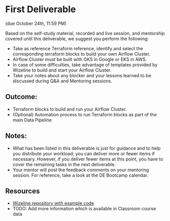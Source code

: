 # First Deliverable 
(due October 24th, 11:59 PM)

Based on the self-study material, recorded and live session, and mentorship covered until this deliverable, we suggest you perform the following:
*  Take as reference Terraform reference, identify and select the corresponding terraform blocks to build your own Airflow Cluster.
*  Airflow Cluster must be built with GKS in Google or EKS in AWS.
*  In case of some difficulties, take advantage of templates provided by Wizeline to build and start your Airflow Cluster.
* Take your notes about any blocker and your lessons learned to be discussed during Q&A and Mentoring sessions.

## Outcome:
* Terraform blocks to build and run your Airflow Cluster.
* (Optional) Automation process to run Terraform blocks as part of the main Data Pipeline

## Notes: 
* What has been listed in this deliverable is just for guidance and to help you distribute your workload; you can deliver more or fewer items if necessary. However, if you deliver fewer items at this point, you have to cover the remaining tasks in the next deliverable.
* Your mentor will post the feedback comments on your mentoring session. For reference, take a look at the DE Bootcamp calendar.

## Resources
* [Wizeline repository with example code](https://github.com/wizelineacademy/data-bootcamp-terraforms)
* TODO: Add more information which is available in Classroom course data